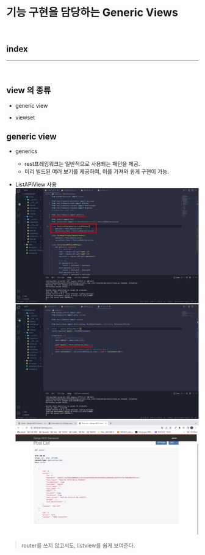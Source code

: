 # 기능 구현을 담당하는 Generic Views

<br>

## index

---

<br>

## view 의 종류

* generic view

* viewset

## generic view

* generics
    - rest프레임워크는 일반적으로 사용되는 패턴을 제공.
    - 미리 빌드된 여러 보기를 제공하여, 이를 가져와 쉽게 구현이 가능.

* ListAPIView 사용
![s](/Image/Django/e36.PNG)
![s](/Image/Django/e37.PNG)
![s](/Image/Django/e38.PNG)

> router를 쓰지 않고서도, listview를 쉽게 보여준다.




























